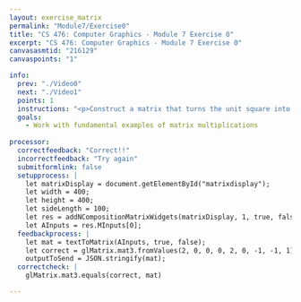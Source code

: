 ```yaml
---
layout: exercise_matrix
permalink: "Module7/Exercise0"
title: "CS 476: Computer Graphics - Module 7 Exercise 0"
excerpt: "CS 476: Computer Graphics - Module 7 Exercise 0"
canvasasmtid: "216129"
canvaspoints: "1"

info:
  prev: "./Video0"
  next: "./Video1"
  points: 1
  instructions: "<p>Construct a matrix that turns the unit square into a 2x2 square (a scale by a factor of 2 in all dimensions), and which then translates it by the vector (-1, -1).  If you've gotten it right, it will keep the upper right corner fixed.  Please use the widget below to input your matrix and experiment, and when you believe you have the answer, enter your netid and the check/submit button below</p><div id = \"matrixdisplay\"></div>"
  goals:
    - Work with fundamental examples of matrix multiplications
    
processor:  
  correctfeedback: "Correct!!" 
  incorrectfeedback: "Try again"
  submitformlink: false
  setupprocess: |
    let matrixDisplay = document.getElementById("matrixdisplay");
    let width = 400;
    let height = 400;
    let sideLength = 100;
    let res = addNCompositionMatrixWidgets(matrixDisplay, 1, true, false, width, height, sideLength);
    let AInputs = res.MInputs[0];
  feedbackprocess: | 
    let mat = textToMatrix(AInputs, true, false); 
    let correct = glMatrix.mat3.fromValues(2, 0, 0, 0, 2, 0, -1, -1, 1);
    outputToSend = JSON.stringify(mat);
  correctcheck: |
    glMatrix.mat3.equals(correct, mat) 

---
```

